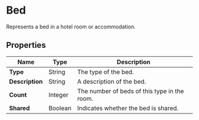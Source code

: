 # Bed

Represents a bed in a hotel room or accommodation.

## Properties

| Name | Type | Description |
|------|------|-------------|
| **Type** | String | The type of the bed. |
| **Description** | String | A description of the bed. |
| **Count** | Integer | The number of beds of this type in the room. |
| **Shared** | Boolean | Indicates whether the bed is shared. |
